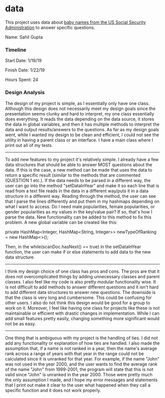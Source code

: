 data
====

This project uses data about [baby names from the US Social Security Administration](https://www.ssa.gov/oact/babynames/limits.html) to answer specific questions. 

Name: Sahil Gupta

### Timeline

Start Date: 1/19/19

Finish Date: 1/22/19

Hours Spent: 24

### Design Analysis

The design of my project is simple, as I essentially only have one class. Although this design does not necessarily meet
my design goals since the presentation seems clunky and hard to interpret, my one class essentially does everything.
It reads the data depending on the data source, it stores the data in global variables, and then it has multiple
methods to interpret the data and output results/answers to the questions. As far as my design goals went, while I 
wanted my design to be clean and efficient, I could not see the utility in having a parent class or an interface.
I have a main class where I print out all of my tests.

-------------------------------------

To add new features to my project it's relatively simple. I already have a few data structures that should
be able to answer MOST questions about the data. If this is the case, a new method can be made that uses the data
to return a specific result (similar to the methods that are commented (QUESTION 1 etc.). 
If the data needs to be parsed in a different way, the user can go into the method
"setDataInYear" and make it so each line that is read from a text file reads in the data in a different way/puts it
in a data structure in a different way. Reading through the method, the user can see that I parse the lines differently
and put them in my hashmaps depending on what I want to access. Do I need male popularities, female popularities, 
or gender popularities as my values in the key/value pair? If so, that's how I parse the data. New functionality 
can be added to this method to fix this problem. A new global variable can be created like this:

private HashMap<Integer, HashMap<String, Integer>> newTypeOfRanking = new HashMap<>();

Then, in the while(scanDoc.hasNext() == true) in the setDataInYear function, the user can make if or else
statements to add data to the new data structure.

--------------------------------------

I think my design choice of one class has pros and cons. The pros are that it does not overcomplicated things 
by adding unnecessary classes and parent classes. I also feel like my code is also pretty modular functionality wise. It
is not difficult to add methods to answer different questions and it isn't hard to add different data structures
to answer new questions. The downside is that the class is very long and cumbersome. This could be confusing for
other users. I also do not think this design would be good for a group to work on it. Moreover, 
I feel like having one class for projects like these is not maintainable or efficient with drastic
changes in implementation. While I can add small features pretty easily, changing something
more significant would not be as easy.

--------------------------------------

One thing that is ambiguous with my project is the handling of ties. I did not add any functionality or explanation
of how ties are handled. I also made the assumption that, if a name is not ranked in a year, then the name's average
rank across a range of years with that year in the range could not be calculated since it is unranked for that year.
For example, if the name "John" was not used in the year 2000, and the user wants to find the average rank of the 
name "John" from 1999-2001, the program will state that this is not valid since "John" is unranked in the year 2000.
Those were pretty much the only assumption I made, and I hope my error messages and statements that I 
print out make it clear to the user what happened when they call a specific function and it does not work properly.